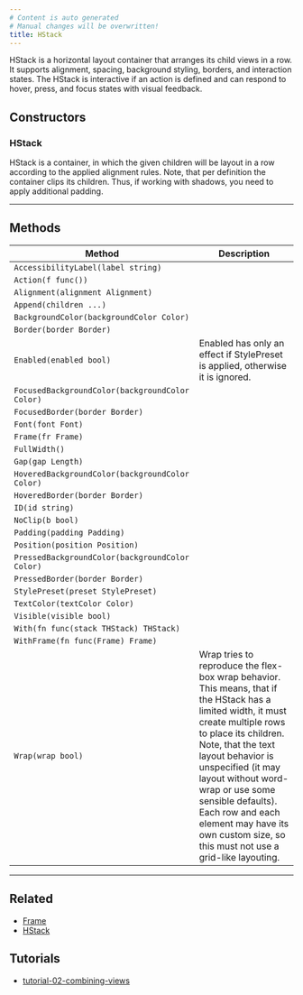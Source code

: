 ```yaml
---
# Content is auto generated
# Manual changes will be overwritten!
title: HStack
---
```

HStack is a horizontal layout container that arranges its child views in a row. It supports alignment, spacing, background styling, borders, and interaction states. The HStack is interactive if an action is defined and can respond to hover, press,
and focus states with visual feedback.

## Constructors
### HStack
HStack is a container, in which the given children will be layout in a row according to the applied
alignment rules. Note, that per definition the container clips its children. Thus, if working with shadows,
you need to apply additional padding.

---
## Methods
| Method | Description |
|--------| ------------|
| `AccessibilityLabel(label string)` |  |
| `Action(f func())` |  |
| `Alignment(alignment Alignment)` |  |
| `Append(children ...)` |  |
| `BackgroundColor(backgroundColor Color)` |  |
| `Border(border Border)` |  |
| `Enabled(enabled bool)` | Enabled has only an effect if StylePreset is applied, otherwise it is ignored. |
| `FocusedBackgroundColor(backgroundColor Color)` |  |
| `FocusedBorder(border Border)` |  |
| `Font(font Font)` |  |
| `Frame(fr Frame)` |  |
| `FullWidth()` |  |
| `Gap(gap Length)` |  |
| `HoveredBackgroundColor(backgroundColor Color)` |  |
| `HoveredBorder(border Border)` |  |
| `ID(id string)` |  |
| `NoClip(b bool)` |  |
| `Padding(padding Padding)` |  |
| `Position(position Position)` |  |
| `PressedBackgroundColor(backgroundColor Color)` |  |
| `PressedBorder(border Border)` |  |
| `StylePreset(preset StylePreset)` |  |
| `TextColor(textColor Color)` |  |
| `Visible(visible bool)` |  |
| `With(fn func(stack THStack) THStack)` |  |
| `WithFrame(fn func(Frame) Frame)` |  |
| `Wrap(wrap bool)` | Wrap tries to reproduce the flex-box wrap behavior. This means, that if the HStack has a limited width, it must create multiple rows to place its children. Note, that the text layout behavior is unspecified (it may layout without word-wrap or use some sensible defaults). Each row and each element may have its own custom size, so this must not use a grid-like layouting. |
---
## Related
- [Frame](../../layout/frame/)
- [HStack](../../layout/hstack/)

## Tutorials
- [tutorial-02-combining-views](../../../examples/tutorial-02-combining-views)
